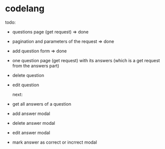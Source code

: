 # codelang

todo:

- questions page (get request) => done
- pagination and parameters of the request => done
- add question form => done
- one question page (get request) with its answers (which is a get request from the answers part)
- delete question
- edit question

  next:

- get all answers of a question
- add answer modal
- delete answer modal
- edit answer modal
- mark answer as correct or incrrect modal
